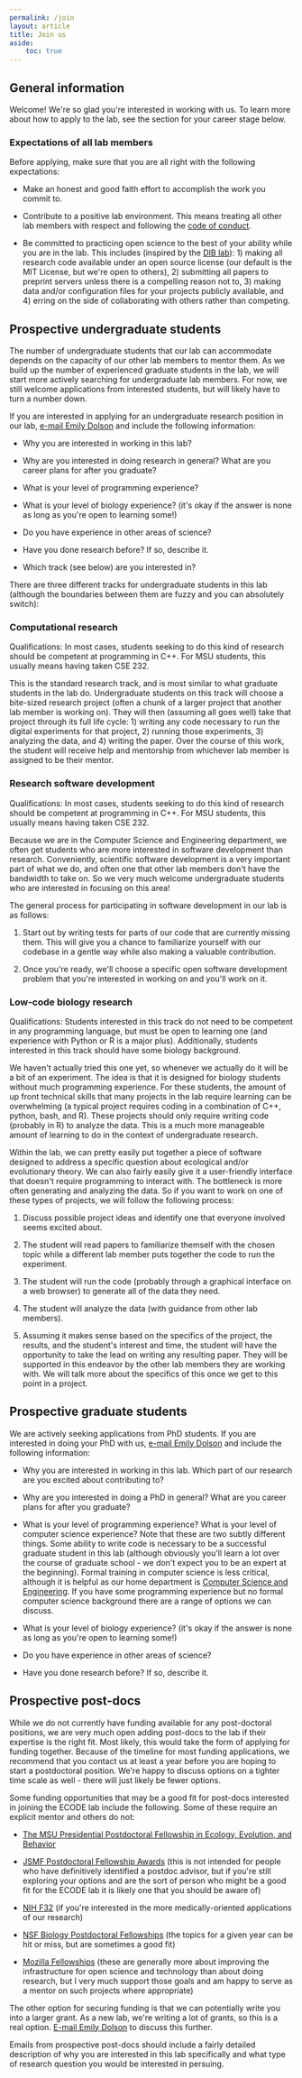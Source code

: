 ```yaml
---
permalink: /join
layout: article
title: Join us
aside:
    toc: true
---
```


## General information

Welcome! We're so glad you're interested in working with us. To learn more about how to apply to the lab, see the section for your career stage below.

### Expectations of all lab members

Before applying, make sure that you are all right with the following expectations:

- Make an honest and good faith effort to accomplish the work you commit to.

- Contribute to a positive lab environment. This means treating all other lab members with respect and following the [code of conduct](wiki/code_of_conduct).

- Be committed to practicing open science to the best of your ability while you are in the lab. This includes (inspired by the [DIB lab](http://ivory.idyll.org/lab/philosophy.html#open-science)): 1) making all research code available under an open source license (our default is the MIT License, but we're open to others), 2) submitting all papers to preprint servers unless there is a compelling reason not to, 3) making data and/or configuration files for your projects publicly available, and 4) erring on the side of collaborating with others rather than competing.

## Prospective undergraduate students

The number of undergraduate students that our lab can accommodate depends on the capacity of our other lab members to mentor them. As we build up the number of experienced graduate students in the lab, we will start more actively searching for undergraduate lab members. For now, we still welcome applications from interested students, but will likely have to turn a number down.

If you are interested in applying for an undergraduate research position in our lab, [e-mail Emily Dolson](mailto:emilyldolson@gmail.com) and include the following information:

- Why you are interested in working in this lab?

- Why are you interested in doing research in general? What are you career plans for after you graduate?

- What is your level of programming experience?

- What is your level of biology experience? (it's okay if the answer is none as long as you're open to learning some!)

- Do you have experience in other areas of science?

- Have you done research before? If so, describe it.

- Which track (see below) are you interested in?

There are three different tracks for undergraduate students in this lab (although the boundaries between them are fuzzy and you can absolutely switch):

### Computational research

Qualifications: In most cases, students seeking to do this kind of research should be competent at programming in C++. For MSU students, this usually means having taken CSE 232.

This is the standard research track, and is most similar to what graduate students in the lab do. Undergraduate students
on this track will choose a bite-sized research project (often a chunk of a larger project that another lab member
is working on). They will then (assuming all goes well) take that project through its full life cycle: 1) writing any code necessary to run the digital experiments for that project, 2) running those experiments, 3) analyzing the data, and 4) writing the paper. Over the course of this work, the student will receive help and mentorship from whichever lab member is assigned to be their mentor.

### Research software development

Qualifications: In most cases, students seeking to do this kind of research should be competent at programming in C++. For MSU students, this usually means having taken CSE 232.

Because we are in the Computer Science and Engineering department, we often get students who are more interested in software development than research. Conveniently, scientific software development is a very important part of what we do, and often one that other lab members don't have the bandwidth to take on. So we very much welcome undergraduate students who are interested in focusing on this area!

The general process for participating in software development in our lab is as follows:

1. Start out by writing tests for parts of our code that are currently missing them. This will give you a chance to familiarize yourself with our codebase in a gentle way while also making a valuable contribution.

2. Once you're ready, we'll choose a specific open software development problem that you're interested in working on and you'll work on it.

### Low-code biology research

Qualifications: Students interested in this track do not need to be competent in any programming language, but must be open to learning one (and experience with Python or R is a major plus). Additionally, students interested in this track should have some biology background.

We haven't actually tried this one yet, so whenever we actually do it will be a bit of an experiment. The idea is that it is designed for biology students without much programming experience. For these students, the amount of up front technical skills that many projects in the lab require learning can be overwhelming (a typical project requires coding in a combination of C++, python, bash, and R). These projects should only require writing code (probably in R) to analyze the data. This is a much more manageable amount of learning to do in the context of undergraduate research.

Within the lab, we can pretty easily put together a piece of software designed to address a specific question about ecological and/or evolutionary theory. We can also fairly easily give it a user-friendly interface that doesn't require programming to interact with. The bottleneck is more often generating and analyzing the data. So if you want to work on one of these types of projects, we will follow the following process:

1. Discuss possible project ideas and identify one that everyone involved seems excited about.

2. The student will read papers to familiarize themself with the chosen topic while a different lab member puts together the code to run the experiment.

3. The student will run the code (probably through a graphical interface on a web browser) to generate all of the data they need.

4. The student will analyze the data (with guidance from other lab members).

5. Assuming it makes sense based on the specifics of the project, the results, and the student's interest and time, the student will have the opportunity to take the lead on writing any resulting paper. They will be supported in this endeavor by the other lab members they are working with. We will talk more about the specifics of this once we get to this point in a project.

## Prospective graduate students

We are actively seeking applications from PhD students. If you are interested in doing your PhD with us,
[e-mail Emily Dolson](mailto:emilyldolson@gmail.com) and include the following information:

- Why you are interested in working in this lab. Which part of our research are you excited about contributing to?

- Why are you interested in doing a PhD in general? What are you career plans for after you graduate?

- What is your level of programming experience? What is your level of computer science experience? Note that these are two subtly different things. Some ability to write code is necessary to be a successful graduate student in this lab (although obviously you'll learn a lot over the course of graduate school - we don't expect you to be an expert at the beginning). Formal training in computer science is less critical, although it is helpful as our home department is [Computer Science and Engineering](https://cse.msu.edu). If you have some programming experience but no formal computer science background there are a range of options we can discuss.

- What is your level of biology experience? (it's okay if the answer is none as long as you're open to learning some!)

- Do you have experience in other areas of science?

- Have you done research before? If so, describe it.

## Prospective post-docs

While we do not currently have funding available for any post-doctoral positions,
we are very much open adding post-docs to the lab if their expertise is the right
fit. Most likely, this would take the form of applying for funding together. Because
of the timeline for most funding applications, we recommend that you contact us at
least a year before you are hoping to start a postdoctoral position. We're happy to
discuss options on a tighter time scale as well - there will just likely be fewer options.

Some funding opportunities that may be a good fit for post-docs interested in joining the ECODE lab include the following. Some of these require an explicit mentor and others do not:

- [The MSU Presidential Postdoctoral Fellowship in Ecology, Evolution, and Behavior](https://eeb.msu.edu/initiatives/postdoctoral-fellowship/)
  
- [JSMF Postdoctoral Fellowship Awards](https://www.jsmf.org/apply/fellowship/) (this is not intended for people who have definitively identified a postdoc advisor, but if you're still exploring your options and are the sort of person who might be a good fit for the ECODE lab it is likely one that you should be aware of)

- [NIH F32](https://researchtraining.nih.gov/programs/fellowships/f32) (if you're interested in the more medically-oriented applications of our research)

- [NSF Biology Postdoctoral Fellowships](https://beta.nsf.gov/funding/opportunities/postdoctoral-research-fellowships-biology-prfb) (the topics for a given year can be hit or miss, but are sometimes a good fit)

- [Mozilla Fellowships](https://foundation.mozilla.org/en/what-we-fund/fellowships/) (these are generally more about improving the infrastructure for open science and technology than about doing research, but I very much support those goals and am happy to serve as a mentor on such projects where appropriate)

The other option for securing funding is that we can potentially write you into a larger grant. As a new lab, we're writing a lot of grants, so this is a real option. [E-mail Emily Dolson](mailto:emilyldolson@gmail.com) to discuss this further.

Emails from prospective post-docs should include a fairly detailed description of why you are interested in this lab specifically and what type of research question you would be interested in persuing.

